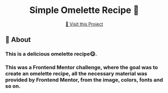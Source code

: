 <h1 align="center" style="font-weight: bold;">Simple Omelette Recipe 🥚</h1>

<p align="center">
     <a href="https://simple-recipe-omelette.netlify.app/">📱 Visit this Project</a>
</p>

<h2 id="started">📌 About</h2>

<h3>This is a delicious omelette recipe😋.</h3>
<h3>This was a Frontend Mentor challenge, where the goal was to create an omelette recipe, all the necessary material was provided by Frontend Mentor, from the image, colors, fonts and so on.</h3>
